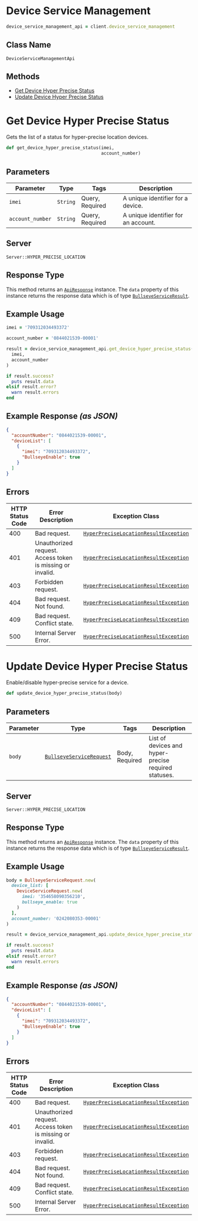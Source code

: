 # Device Service Management

```ruby
device_service_management_api = client.device_service_management
```

## Class Name

`DeviceServiceManagementApi`

## Methods

* [Get Device Hyper Precise Status](../../doc/controllers/device-service-management.md#get-device-hyper-precise-status)
* [Update Device Hyper Precise Status](../../doc/controllers/device-service-management.md#update-device-hyper-precise-status)


# Get Device Hyper Precise Status

Gets the list of a status for hyper-precise location devices.

```ruby
def get_device_hyper_precise_status(imei,
                                    account_number)
```

## Parameters

| Parameter | Type | Tags | Description |
|  --- | --- | --- | --- |
| `imei` | `String` | Query, Required | A unique identifier for a device. |
| `account_number` | `String` | Query, Required | A unique identifier for an account. |

## Server

`Server::HYPER_PRECISE_LOCATION`

## Response Type

This method returns an [`ApiResponse`](../../doc/api-response.md) instance. The `data` property of this instance returns the response data which is of type [`BullseyeServiceResult`](../../doc/models/bullseye-service-result.md).

## Example Usage

```ruby
imei = '709312034493372'

account_number = '0844021539-00001'

result = device_service_management_api.get_device_hyper_precise_status(
  imei,
  account_number
)

if result.success?
  puts result.data
elsif result.error?
  warn result.errors
end
```

## Example Response *(as JSON)*

```json
{
  "accountNumber": "0844021539-00001",
  "deviceList": [
    {
      "imei": "709312034493372",
      "BullseyeEnable": true
    }
  ]
}
```

## Errors

| HTTP Status Code | Error Description | Exception Class |
|  --- | --- | --- |
| 400 | Bad request. | [`HyperPreciseLocationResultException`](../../doc/models/hyper-precise-location-result-exception.md) |
| 401 | Unauthorized request. Access token is missing or invalid. | [`HyperPreciseLocationResultException`](../../doc/models/hyper-precise-location-result-exception.md) |
| 403 | Forbidden request. | [`HyperPreciseLocationResultException`](../../doc/models/hyper-precise-location-result-exception.md) |
| 404 | Bad request. Not found. | [`HyperPreciseLocationResultException`](../../doc/models/hyper-precise-location-result-exception.md) |
| 409 | Bad request. Conflict state. | [`HyperPreciseLocationResultException`](../../doc/models/hyper-precise-location-result-exception.md) |
| 500 | Internal Server Error. | [`HyperPreciseLocationResultException`](../../doc/models/hyper-precise-location-result-exception.md) |


# Update Device Hyper Precise Status

Enable/disable hyper-precise service for a device.

```ruby
def update_device_hyper_precise_status(body)
```

## Parameters

| Parameter | Type | Tags | Description |
|  --- | --- | --- | --- |
| `body` | [`BullseyeServiceRequest`](../../doc/models/bullseye-service-request.md) | Body, Required | List of devices and hyper-precise required statuses. |

## Server

`Server::HYPER_PRECISE_LOCATION`

## Response Type

This method returns an [`ApiResponse`](../../doc/api-response.md) instance. The `data` property of this instance returns the response data which is of type [`BullseyeServiceResult`](../../doc/models/bullseye-service-result.md).

## Example Usage

```ruby
body = BullseyeServiceRequest.new(
  device_list: [
    DeviceServiceRequest.new(
      imei: '354658090356210',
      bullseye_enable: true
    )
  ],
  account_number: '0242080353-00001'
)

result = device_service_management_api.update_device_hyper_precise_status(body)

if result.success?
  puts result.data
elsif result.error?
  warn result.errors
end
```

## Example Response *(as JSON)*

```json
{
  "accountNumber": "0844021539-00001",
  "deviceList": [
    {
      "imei": "709312034493372",
      "BullseyeEnable": true
    }
  ]
}
```

## Errors

| HTTP Status Code | Error Description | Exception Class |
|  --- | --- | --- |
| 400 | Bad request. | [`HyperPreciseLocationResultException`](../../doc/models/hyper-precise-location-result-exception.md) |
| 401 | Unauthorized request. Access token is missing or invalid. | [`HyperPreciseLocationResultException`](../../doc/models/hyper-precise-location-result-exception.md) |
| 403 | Forbidden request. | [`HyperPreciseLocationResultException`](../../doc/models/hyper-precise-location-result-exception.md) |
| 404 | Bad request. Not found. | [`HyperPreciseLocationResultException`](../../doc/models/hyper-precise-location-result-exception.md) |
| 409 | Bad request. Conflict state. | [`HyperPreciseLocationResultException`](../../doc/models/hyper-precise-location-result-exception.md) |
| 500 | Internal Server Error. | [`HyperPreciseLocationResultException`](../../doc/models/hyper-precise-location-result-exception.md) |

